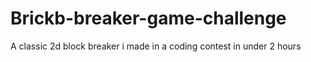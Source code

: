 # Brickb-breaker-game-challenge
A classic 2d block breaker i made in a coding contest in under 2 hours
